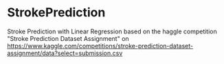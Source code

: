 # StrokePrediction
Stroke Prediction with Linear Regression based on the haggle competition "Stroke Prediction Dataset Assignment" on https://www.kaggle.com/competitions/stroke-prediction-dataset-assignment/data?select=submission.csv 
